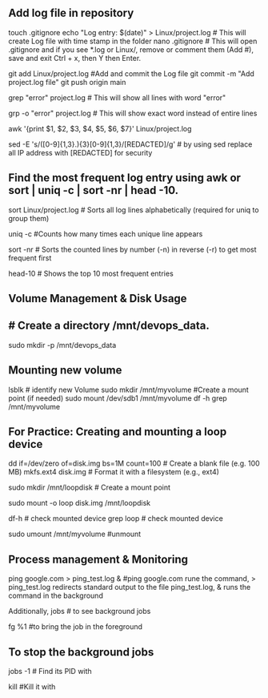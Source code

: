 ## Add log file in repository
touch .gitignore
echo "Log entry: $(date)" > Linux/project.log # This will create Log file with time stamp in the folder
nano .gitignore  # This will open .gitignore and if you see *.log or Linux/, remove or comment them (Add #), save and exit Ctrl + x, then Y then Enter.

git add Linux/project.log #Add and commit the Log file
git commit -m "Add project.log file"
git push origin main

grep "error" project.log # This will show all lines with word "error"

grp -o "error" project.log # This will show exact word instead of entire lines

awk '{print $1, $2, $3, $4, $5, $6, $7}' Linux/project.log

sed -E 's/([0-9]{1,3}\.){3}[0-9]{1,3}/[REDACTED]/g' # by using sed replace all IP address with [REDACTED] for security

## Find the most frequent log entry using awk or sort | uniq -c | sort -nr | head -10.
sort Linux/project.log # Sorts all log lines alphabetically (required for uniq to group them)

uniq -c #Counts how many times each unique line appears

sort -nr # Sorts the counted lines by number (-n) in reverse (-r) to get most frequent first

head-10 # Shows the top 10 most frequent entries


## Volume Management & Disk Usage
## # Create a directory /mnt/devops_data.
sudo mkdir -p /mnt/devops_data

## Mounting new volume
lsblk # identify new Volume
sudo mkdir /mnt/myvolume #Create a mount point (if needed)
sudo mount /dev/sdb1 /mnt/myvolume
df -h 
grep /mnt/myvolume


## For Practice: Creating  and  mounting a loop device
dd if=/dev/zero of=disk.img bs=1M count=100 # Create a blank file (e.g. 100 MB)
mkfs.ext4 disk.img # Format it with a filesystem (e.g., ext4)

sudo mkdir /mnt/loopdisk # Create a mount point

sudo mount -o loop disk.img /mnt/loopdisk

df-h # check mounted device
grep loop # check mounted device

sudo umount /mnt/myvolume  #unmount 

## Process management & Monitoring

ping google.com > ping_test.log &  #ping google.com rune the command, > ping_test.log redirects standard output to the file ping_test.log, & runs the command in the background

Additionally,
jobs # to see background jobs

fg %1 #to bring the job in the foreground

## To stop the background jobs
jobs -1 # Find its PID with

kill <PID> #Kill it with
